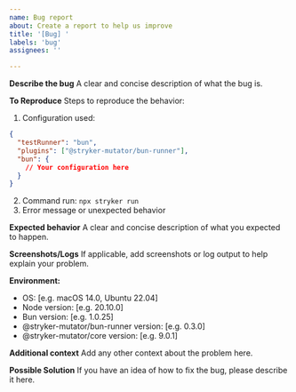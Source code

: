 ```yaml
---
name: Bug report
about: Create a report to help us improve
title: '[Bug] '
labels: 'bug'
assignees: ''

---
```


**Describe the bug**
A clear and concise description of what the bug is.

**To Reproduce**
Steps to reproduce the behavior:
1. Configuration used: 
```json
{
  "testRunner": "bun",
  "plugins": ["@stryker-mutator/bun-runner"],
  "bun": {
    // Your configuration here
  }
}
```
2. Command run: `npx stryker run`
3. Error message or unexpected behavior

**Expected behavior**
A clear and concise description of what you expected to happen.

**Screenshots/Logs**
If applicable, add screenshots or log output to help explain your problem.

**Environment:**
 - OS: [e.g. macOS 14.0, Ubuntu 22.04]
 - Node version: [e.g. 20.10.0]
 - Bun version: [e.g. 1.0.25]
 - @stryker-mutator/bun-runner version: [e.g. 0.3.0]
 - @stryker-mutator/core version: [e.g. 9.0.1]

**Additional context**
Add any other context about the problem here.

**Possible Solution**
If you have an idea of how to fix the bug, please describe it here.